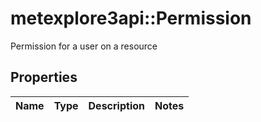 # metexplore3api::Permission

Permission for a user on a resource

## Properties
Name | Type | Description | Notes
------------ | ------------- | ------------- | -------------


